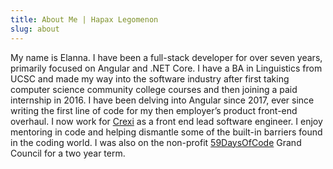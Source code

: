 ```yaml
---
title: About Me | Hapax Legomenon
slug: about
---
```


<div class="md:max-w md:mx-auto md:flex md:justify-center">
  <div class="md:max-w-3xl p-4">

My name is Elanna. I have been a full-stack developer for over seven years, primarily focused on Angular and .NET Core. I have a BA in Linguistics from UCSC and made my way into the software industry after first taking computer science community college courses and then joining a paid internship in 2016. I have been delving into Angular since 2017, ever since writing the first line of code for my then employer’s product front-end overhaul. I now work for [Crexi](https://www.crexi.com/) as a front end lead software engineer. I enjoy mentoring in code and helping dismantle some of the built-in barriers found in the coding world. I was also on the non-profit [59DaysOfCode](https://59daysofcode.org) Grand Council for a two year term.

  </div>
</div>
